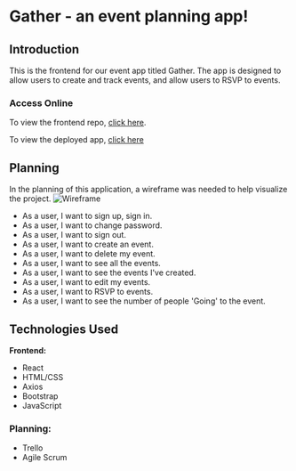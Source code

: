  # Gather - an event planning app!
 
## Introduction
This is the frontend for our event app titled Gather. The app is designed to allow users to create and track events, and allow users to RSVP to events.

### Access Online
 To view the frontend repo, [click here](https://github.com/Toadal-OverREACTorz/event-server).
 
 To view the deployed app, [click here](https://toadal-overreactorz.github.io/event-client/)
## Planning
In the planning of this application, a wireframe was needed to help visualize the project.
![Wireframe](https://media.git.generalassemb.ly/user/41453/files/739d2080-ca04-11ec-98d8-31d0e0dee8eb)

- As a user, I want to sign up, sign in.
- As a user, I want to change password.
- As a user, I want to sign out.
- As a user, I want to create an event.
- As a user, I want to delete my event.
- As a user, I want to see all the events.
- As a user, I want to see the events I've created.
- As a user, I want to edit my events.
- As a user, I want to RSVP to events.
- As a user, I want to see the number of people 'Going' to the event.
  
## Technologies Used
**Frontend:**
- React
- HTML/CSS
- Axios
- Bootstrap
- JavaScript
  
### Planning:
- Trello
- Agile Scrum
  
